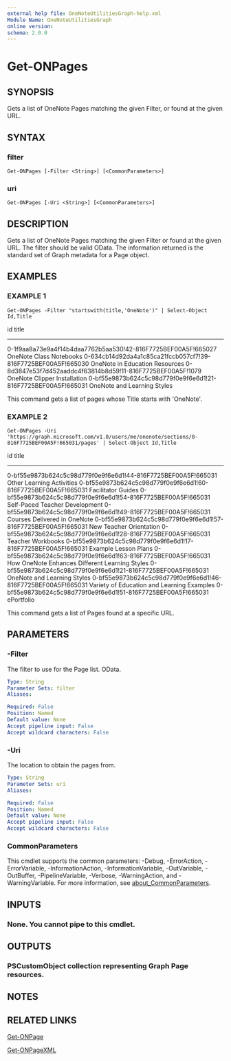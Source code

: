 ```yaml
---
external help file: OneNoteUtilitiesGraph-help.xml
Module Name: OneNoteUtilitiesGraph
online version:
schema: 2.0.0
---
```


# Get-ONPages

## SYNOPSIS
Gets a list of OneNote Pages matching the given Filter, or found at the given URL.

## SYNTAX

### filter
```
Get-ONPages [-Filter <String>] [<CommonParameters>]
```

### uri
```
Get-ONPages [-Uri <String>] [<CommonParameters>]
```

## DESCRIPTION
Gets a list of OneNote Pages matching the given Filter or found at the given URL.
The filter
should be valid OData.
The information returned is the standard set of Graph metadata for a Page object.

## EXAMPLES

### EXAMPLE 1
```
Get-ONPages -Filter "startswith(title,'OneNote')" | Select-Object Id,Title
```

id                                                            title
--                                                            -----
0-1f9aa8a73e9a4f14b4daa7762b5aa530!42-816F7725BEF00A5F!665027 OneNote Class Notebooks
0-634cb14d92da4a1c85ca21fccb057cf7!39-816F7725BEF00A5F!665030 OneNote in Education Resources
0-8d3847e53f7d452aaddc4f63814b8d59!11-816F7725BEF00A5F!1079   OneNote Clipper Installation
0-bf55e9873b624c5c98d779f0e9f6e6d1!21-816F7725BEF00A5F!665031 OneNote and Learning Styles

This command gets a list of pages whose Title starts with 'OneNote'.

### EXAMPLE 2
```
Get-ONPages -Uri 'https://graph.microsoft.com/v1.0/users/me/onenote/sections/0-816F7725BEF00A5F!665031/pages' | Select-Object Id,Title
```

id                                                            title
--                                                            -----
0-bf55e9873b624c5c98d779f0e9f6e6d1!44-816F7725BEF00A5F!665031 Other Learning Activities
0-bf55e9873b624c5c98d779f0e9f6e6d1!60-816F7725BEF00A5F!665031 Facilitator Guides
0-bf55e9873b624c5c98d779f0e9f6e6d1!54-816F7725BEF00A5F!665031 Self-Paced Teacher Development
0-bf55e9873b624c5c98d779f0e9f6e6d1!49-816F7725BEF00A5F!665031 Courses Delivered in OneNote
0-bf55e9873b624c5c98d779f0e9f6e6d1!57-816F7725BEF00A5F!665031 New Teacher Orientation
0-bf55e9873b624c5c98d779f0e9f6e6d1!28-816F7725BEF00A5F!665031 Teacher Workbooks
0-bf55e9873b624c5c98d779f0e9f6e6d1!17-816F7725BEF00A5F!665031 Example Lesson Plans
0-bf55e9873b624c5c98d779f0e9f6e6d1!63-816F7725BEF00A5F!665031 How OneNote Enhances Different Learning Styles
0-bf55e9873b624c5c98d779f0e9f6e6d1!21-816F7725BEF00A5F!665031 OneNote and Learning Styles
0-bf55e9873b624c5c98d779f0e9f6e6d1!46-816F7725BEF00A5F!665031 Variety of Education and Learning Examples
0-bf55e9873b624c5c98d779f0e9f6e6d1!51-816F7725BEF00A5F!665031 ePortfolio

This command gets a list of Pages found at a specific URL.

## PARAMETERS

### -Filter
The filter to use for the Page list.
OData.

```yaml
Type: String
Parameter Sets: filter
Aliases:

Required: False
Position: Named
Default value: None
Accept pipeline input: False
Accept wildcard characters: False
```

### -Uri
The location to obtain the pages from.

```yaml
Type: String
Parameter Sets: uri
Aliases:

Required: False
Position: Named
Default value: None
Accept pipeline input: False
Accept wildcard characters: False
```

### CommonParameters
This cmdlet supports the common parameters: -Debug, -ErrorAction, -ErrorVariable, -InformationAction, -InformationVariable, -OutVariable, -OutBuffer, -PipelineVariable, -Verbose, -WarningAction, and -WarningVariable. For more information, see [about_CommonParameters](http://go.microsoft.com/fwlink/?LinkID=113216).

## INPUTS

### None. You cannot pipe to this cmdlet.
## OUTPUTS

### PSCustomObject collection representing Graph Page resources.
## NOTES

## RELATED LINKS

[Get-ONPage]()

[Get-ONPageXML]()


